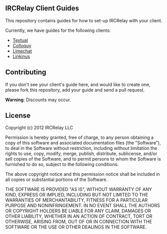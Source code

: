 ## IRCRelay Client Guides

This repository contains guides for how to set-up IRCRelay with your client.

Currently, we have guides for the following clients:

- [Textual](/ircrelay/ircrelay-client-guides/blob/master/guides/textual/guide.md#textual-ircrelay-set-up-guide)
- [Colloquy](/ircrelay/ircrelay-client-guides/blob/master/guides/colloquy/guide.md#colloquy-ircrelay-set-up-guide)
- [Limechat](/ircrelay/ircrelay-client-guides/blob/master/guides/limechat/guide.md#limechat-ircrelay-set-up-guide)
- [Linkinus](/ircrelay/ircrelay-client-guides/blob/master/guides/linkinus/guide.md#linkinus-ircrelay-set-up-guide)

## Contributing

If you don't see your client's guide here, and would like to create one, please
fork this repository, add your guide and send a pull request.

**Warning**: Discounts may occur.

## License

Copyright (c) 2012 IRCRelay LLC

Permission is hereby granted, free of charge, to any person obtaining a copy of this software and associated documentation files (the "Software"), to deal in the Software without restriction, including without limitation the rights to use, copy, modify, merge, publish, distribute, sublicense, and/or sell copies of the Software, and to permit persons to whom the Software is furnished to do so, subject to the following conditions:

The above copyright notice and this permission notice shall be included in all copies or substantial portions of the Software.

THE SOFTWARE IS PROVIDED "AS IS", WITHOUT WARRANTY OF ANY KIND, EXPRESS OR IMPLIED, INCLUDING BUT NOT LIMITED TO THE WARRANTIES OF MERCHANTABILITY, FITNESS FOR A PARTICULAR PURPOSE AND NONINFRINGEMENT. IN NO EVENT SHALL THE AUTHORS OR COPYRIGHT HOLDERS BE LIABLE FOR ANY CLAIM, DAMAGES OR OTHER LIABILITY, WHETHER IN AN ACTION OF CONTRACT, TORT OR OTHERWISE, ARISING FROM, OUT OF OR IN CONNECTION WITH THE SOFTWARE OR THE USE OR OTHER DEALINGS IN THE SOFTWARE.
